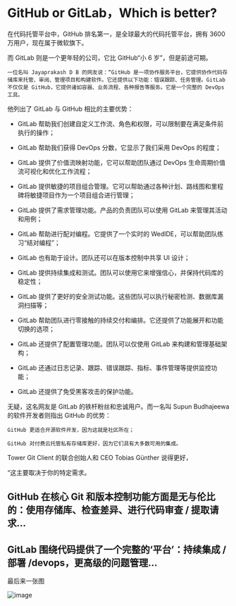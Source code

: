 # GitHub or GitLab，Which is better?

在代码托管平台中，GitHub 排名第一，是全球最大的代码托管平台，拥有 3600 万用户，现在属于微软旗下。

而 GitLab 则是一个更年轻的公司，它比 GitHub“小 6 岁”，但是前途可期。

```
一位名叫 Jayaprakash D B 的网友说：“GitHub 是一项协作服务平台，它提供协作代码存储库来托管、审阅、管理项目和构建软件。它还提供以下功能：错误跟踪、任务管理。GitLab 不仅仅是 GitHub，它提供诸如容器、业务流程、各种报告等服务。它是一个完整的 DevOps 工具。
```
他列出了 GitLab 与 GitHub 相比的主要优势：

- GitLab 帮助我们创建自定义工作流、角色和权限，可以限制要在满足条件前执行的操作；

- GitLab 帮助我们获得 DevOps 分数，它显示了我们采用 DevOps 的程度；

- GitLab 提供了价值流映射功能，它可以帮助团队通过 DevOps 生命周期价值流可视化和优化工作流程；

- GitLab 提供敏捷的项目组合管理。它可以帮助通过各种计划、路线图和里程碑将敏捷项目作为一个项目组合进行管理；

- GitLab 提供了需求管理功能。产品的负责团队可以使用 GitLab 来管理其活动和用例；

- GitLab 帮助进行配对编程。它提供了一个实时的 WedIDE，可以帮助团队练习“结对编程”；

- GitLab 也有助于设计。团队还可以在版本控制中共享 UI 设计；

- GitLab 提供持续集成和测试。团队可以使用它来增强信心，并保持代码库的稳定性；

- GitLab 提供了更好的安全测试功能。这些团队可以执行秘密检测、数据库漏洞扫描等；

- GitLab 帮助团队进行零接触的持续交付和编排。它还提供了功能展开和功能切换的选项；

- GitLab 还提供了配置管理功能。团队可以仅使用 GitLab 来构建和管理基础架构；

- GitLab 还通过日志记录、跟踪、错误跟踪、指标、事件管理等提供监控功能；

- GitLab 还提供了免受黑客攻击的保护功能。

无疑，这名网友是 GitLab 的铁杆粉丝和忠诚用户。而一名叫 Supun Budhajeewa 的软件开发者则指出 GitHub 的优势：

```
GitHub 更适合开源软件开发，因为这就是社区所在；

GitHub 对付费云托管私有存储库更好，因为它们具有大多数可用的集成。
```
Tower Git Client 的联合创始人和 CEO Tobias Günther 说得更好，

“这主要取决于你的特定需求。

## GitHub 在核心 Git 和版本控制功能方面是无与伦比的：使用存储库、检查差异、进行代码审查 / 提取请求…

## GitLab 围绕代码提供了一个完整的‘平台’：持续集成 / 部署 /devops，更高级的问题管理…

最后来一张图


![image](https://github.com/weilyf2017/Blog/blob/master/images/PHP%E5%AD%A6%E4%B9%A0%E6%8A%80%E8%83%BD%E5%9B%BE%E8%B0%B1.jpg)
